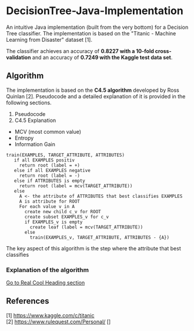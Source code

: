 # DecisionTree-Java-Implementation
An intuitive Java implementation (built from the very bottom) for a Decision Tree classifier. The implementation is based on the "Titanic - Machine Learning from Disaster" dataset [1].

The classifier achieves an accuracy of **0.8227 with a 10-fold cross-validation** and an accuracy of **0.7249 with the Kaggle test data set**.

## Algorithm
The implementation is based on the **C4.5 algorithm** developed by Ross Quinlan [2]. Pseudocode and a detailed explanation of it is provided in the following sections.
1. Pseudocode
2. C4.5 Explanation
  * MCV (most common value)
  * Entropy
  * Information Gain
```
train(EXAMPLES, TARGET_ATTRIBUTE, ATTRIBUTES)
   if all EXAMPLES positiv
     return root (label = +)
   else if all EXAMPLES negative
     return root (label = -)
   else if ATTRIBUTES is empty
     return root (label = mcv(TARGET_ATTRIBUTE))
   else
     A <- the attribute of ATTRIBUTES that best classifies EXAMPLES
     A is attribute for ROOT
     For each value v in A
       create new child c_v for ROOT
       create subset EXAMPLES_v for c_v
       if EXAMPLES_v is empty
         create leaf (label = mcv(TARGET_ATTRIBUTE))
       else
         train(EXAMPLES_v, TARGET_ATTRIBUTE, ATTRIBUTES - {A})
```
The key aspect of this algorithm is the step where the attribute that best classifies 
### Explanation of the algorithm

[Go to Real Cool Heading section](#real-cool-heading)

## References
[1] https://www.kaggle.com/c/titanic<br/>
[2] https://www.rulequest.com/Personal/
[]
